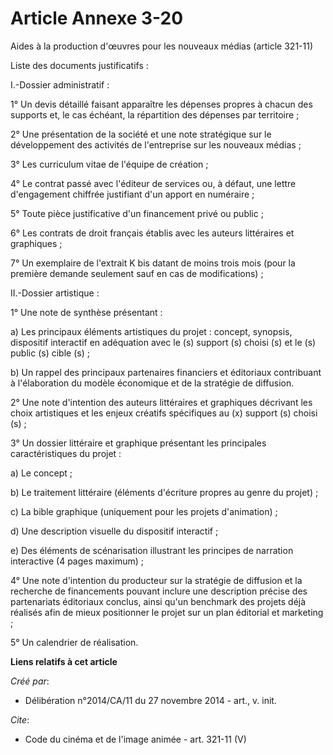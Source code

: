 # Article Annexe 3-20

Aides à la production d'œuvres pour les nouveaux médias (article 321-11) 

Liste des documents justificatifs : 

I.-Dossier administratif : 

1° Un devis détaillé faisant apparaître les dépenses propres à chacun des supports et, le cas échéant, la répartition des
dépenses par territoire ; 

2° Une présentation de la société et une note stratégique sur le développement des activités de l'entreprise sur les nouveaux
médias ; 

3° Les curriculum vitae de l'équipe de création ; 

4° Le contrat passé avec l'éditeur de services ou, à défaut, une lettre d'engagement chiffrée justifiant d'un apport en
numéraire ; 

5° Toute pièce justificative d'un financement privé ou public ; 

6° Les contrats de droit français établis avec les auteurs littéraires et graphiques ; 

7° Un exemplaire de l'extrait K bis datant de moins trois mois (pour la première demande seulement sauf en cas de
modifications) ; 

II.-Dossier artistique : 

1° Une note de synthèse présentant : 

a) Les principaux éléments artistiques du projet : concept, synopsis, dispositif interactif en adéquation avec le (s) support
(s) choisi (s) et le (s) public (s) cible (s) ; 

b) Un rappel des principaux partenaires financiers et éditoriaux contribuant à l'élaboration du modèle économique et de la
stratégie de diffusion. 

2° Une note d'intention des auteurs littéraires et graphiques décrivant les choix artistiques et les enjeux créatifs
spécifiques au (x) support (s) choisi (s) ; 

3° Un dossier littéraire et graphique présentant les principales caractéristiques du projet : 

a) Le concept ; 

b) Le traitement littéraire (éléments d'écriture propres au genre du projet) ; 

c) La bible graphique (uniquement pour les projets d'animation) ; 

d) Une description visuelle du dispositif interactif ; 

e) Des éléments de scénarisation illustrant les principes de narration interactive (4 pages maximum) ; 

4° Une note d'intention du producteur sur la stratégie de diffusion et la recherche de financements pouvant inclure une
description précise des partenariats éditoriaux conclus, ainsi qu'un benchmark des projets déjà réalisés afin de mieux
positionner le projet sur un plan éditorial et marketing ; 

5° Un calendrier de réalisation.

**Liens relatifs à cet article**

_Créé par_:

  - Délibération n°2014/CA/11 du 27 novembre 2014 - art., v. init.

_Cite_:

  - Code du cinéma et de l'image animée - art. 321-11 (V)
